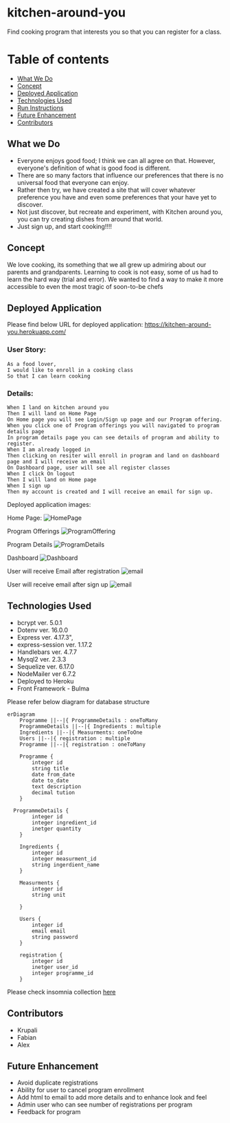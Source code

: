 # kitchen-around-you
Find cooking program that interests you so that you can register for a class. 

# Table of contents

- [What We Do](#what-we-dopose)
- [Concept](#concept)
- [Deployed Application](#deployed-application)
- [Technologies Used](#technologies-used)
- [Run Instructions](#run-instructions)
- [Future Enhancement](#future-enhancement)
- [Contributors](#contributors)

## What we Do

- Everyone enjoys good food; I think we can all agree on that. However, everyone's definition of what is good food is different.
- There are so many factors that influence our preferences that there is no universal food that everyone can enjoy.
- Rather then try, we have created a site that will cover whatever preference you have and even some preferences that your have yet to discover.
- Not just discover, but recreate and experiment, with Kitchen around you, you can try creating dishes from around that world.
- Just sign up, and start cooking!!!!

## Concept

We love cooking, its something that we all grew up admiring about our parents and grandparents. Learning to cook is not easy, some of us had to learn the hard way (trial and error). We wanted to find a way to make it more accessible to even the most tragic of soon-to-be chefs

## Deployed Application

Please find below URL for deployed application:
https://kitchen-around-you.herokuapp.com/

### User Story:

    As a food lover,
    I would like to enroll in a cooking class
    So that I can learn cooking

### Details:

    When I land on kitchen around you
    Then I will land on Home Page
    On Home page you will see Login/Sign up page and our Program offering.
    When you click one of Program offerings you will navigated to program details page
    In program details page you can see details of program and ability to register.
    When I am already logged in
    Then clicking on resiter will enroll in program and land on dashboard page and I will receive an email
    On Dashboard page, user will see all register classes
    When I click On logout
    Then I will land on Home page
    When I sign up
    Then my account is created and I will receive an email for sign up.

Deployed application images:

Home Page:
![HomePage](./assets/1-HomePage.PNG)

Program Offerings
![ProgramOffering](./assets/2-ProgramOfferings.PNG)

Program Details
![ProgramDetails](./assets//3-ProgramDetails.PNG)

Dashboard
![Dashboard](./assets/4-Dasboard.PNG)

User will receive Email after registration
![email](./assets/5-EmailAfterRegistration.PNG)

User will receive email after sign up
![email](./assets//6-EmailAfterSignUp.PNG)

## Technologies Used

- bcrypt ver. 5.0.1
- Dotenv ver. 16.0.0
- Express ver. 4.17.3",
- express-session ver. 1.17.2
- Handlebars ver. 4.7.7
- Mysql2 ver. 2.3.3
- Sequelize ver. 6.17.0
- NodeMailer ver 6.7.2
- Deployed to Heroku
- Front Framework - Bulma

Please refer below diagram for database structure

```mermaid
erDiagram
    Programme ||--|{ ProgrammeDetails : oneToMany
    ProgrammeDetails ||--|{ Ingredients : multiple
    Ingredients ||--|{ Measurments: oneToOne
    Users ||--|{ registration : multiple
    Programme ||--|{ registration : oneToMany

    Programme {
        integer id
        string title
        date from_date
        date to_date
        text description
        decimal tution
    }

  ProgrammeDetails {
        integer id
        integer ingredient_id
        inetger quantity
    }

    Ingredients {
        integer id
        integer measurment_id
        string ingerdient_name
    }

    Measurments {
        integer id
        string unit

    }

    Users {
        integer id
        email email
        string password
    }

    registration {
        integer id
        inetger user_id
        integer programme_id
    }
```

Please check insomnia collection [here](./assets/Insomnia_collection)

## Contributors

- Krupali
- Fabian
- Alex

## Future Enhancement

- Avoid duplicate registrations
- Ability for user to cancel program enrollment
- Add html to email to add more details and to enhance look and feel
- Admin user who can see number of registrations per program
- Feedback for program
